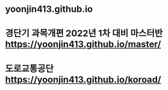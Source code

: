 # yoonjin413.github.io

# 경단기 과목개편 2022년 1차 대비 마스터반 https://yoonjin413.github.io/master/
# 도로교통공단 https://yoonjin413.github.io/koroad/